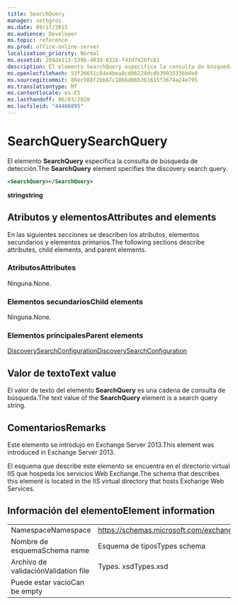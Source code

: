 ```yaml
---
title: SearchQuery
manager: sethgros
ms.date: 09/17/2015
ms.audience: Developer
ms.topic: reference
ms.prod: office-online-server
localization_priority: Normal
ms.assetid: 204da113-539b-403d-8316-f43d7428fc61
description: El elemento SearchQuery especifica la consulta de búsqueda de detección.
ms.openlocfilehash: 53f26651c84e4bea8cd06224dcdb39935336bde8
ms.sourcegitcommit: 88ec988f2bb67c1866d06b361615f3674a24e795
ms.translationtype: MT
ms.contentlocale: es-ES
ms.lasthandoff: 06/03/2020
ms.locfileid: "44466895"
---
```

# <a name="searchquery"></a><span data-ttu-id="ee122-103">SearchQuery</span><span class="sxs-lookup"><span data-stu-id="ee122-103">SearchQuery</span></span>

<span data-ttu-id="ee122-104">El elemento **SearchQuery** especifica la consulta de búsqueda de detección.</span><span class="sxs-lookup"><span data-stu-id="ee122-104">The **SearchQuery** element specifies the discovery search query.</span></span> 
  
```XML
<SearchQuery></SearchQuery>
```

 <span data-ttu-id="ee122-105">**string**</span><span class="sxs-lookup"><span data-stu-id="ee122-105">**string**</span></span>
## <a name="attributes-and-elements"></a><span data-ttu-id="ee122-106">Atributos y elementos</span><span class="sxs-lookup"><span data-stu-id="ee122-106">Attributes and elements</span></span>

<span data-ttu-id="ee122-107">En las siguientes secciones se describen los atributos, elementos secundarios y elementos primarios.</span><span class="sxs-lookup"><span data-stu-id="ee122-107">The following sections describe attributes, child elements, and parent elements.</span></span>
  
### <a name="attributes"></a><span data-ttu-id="ee122-108">Atributos</span><span class="sxs-lookup"><span data-stu-id="ee122-108">Attributes</span></span>

<span data-ttu-id="ee122-109">Ninguna.</span><span class="sxs-lookup"><span data-stu-id="ee122-109">None.</span></span>
  
### <a name="child-elements"></a><span data-ttu-id="ee122-110">Elementos secundarios</span><span class="sxs-lookup"><span data-stu-id="ee122-110">Child elements</span></span>

<span data-ttu-id="ee122-111">Ninguna.</span><span class="sxs-lookup"><span data-stu-id="ee122-111">None.</span></span>
  
### <a name="parent-elements"></a><span data-ttu-id="ee122-112">Elementos principales</span><span class="sxs-lookup"><span data-stu-id="ee122-112">Parent elements</span></span>

[<span data-ttu-id="ee122-113">DiscoverySearchConfiguration</span><span class="sxs-lookup"><span data-stu-id="ee122-113">DiscoverySearchConfiguration</span></span>](discoverysearchconfiguration.md)
  
## <a name="text-value"></a><span data-ttu-id="ee122-114">Valor de texto</span><span class="sxs-lookup"><span data-stu-id="ee122-114">Text value</span></span>

<span data-ttu-id="ee122-115">El valor de texto del elemento **SearchQuery** es una cadena de consulta de búsqueda.</span><span class="sxs-lookup"><span data-stu-id="ee122-115">The text value of the **SearchQuery** element is a search query string.</span></span> 
  
## <a name="remarks"></a><span data-ttu-id="ee122-116">Comentarios</span><span class="sxs-lookup"><span data-stu-id="ee122-116">Remarks</span></span>

<span data-ttu-id="ee122-117">Este elemento se introdujo en Exchange Server 2013.</span><span class="sxs-lookup"><span data-stu-id="ee122-117">This element was introduced in Exchange Server 2013.</span></span>
  
<span data-ttu-id="ee122-118">El esquema que describe este elemento se encuentra en el directorio virtual IIS que hospeda los servicios Web Exchange.</span><span class="sxs-lookup"><span data-stu-id="ee122-118">The schema that describes this element is located in the IIS virtual directory that hosts Exchange Web Services.</span></span>
  
## <a name="element-information"></a><span data-ttu-id="ee122-119">Información del elemento</span><span class="sxs-lookup"><span data-stu-id="ee122-119">Element information</span></span>

|||
|:-----|:-----|
|<span data-ttu-id="ee122-120">Namespace</span><span class="sxs-lookup"><span data-stu-id="ee122-120">Namespace</span></span>  <br/> |https://schemas.microsoft.com/exchange/services/2006/types  <br/> |
|<span data-ttu-id="ee122-121">Nombre de esquema</span><span class="sxs-lookup"><span data-stu-id="ee122-121">Schema name</span></span>  <br/> |<span data-ttu-id="ee122-122">Esquema de tipos</span><span class="sxs-lookup"><span data-stu-id="ee122-122">Types schema</span></span>  <br/> |
|<span data-ttu-id="ee122-123">Archivo de validación</span><span class="sxs-lookup"><span data-stu-id="ee122-123">Validation file</span></span>  <br/> |<span data-ttu-id="ee122-124">Types. xsd</span><span class="sxs-lookup"><span data-stu-id="ee122-124">Types.xsd</span></span>  <br/> |
|<span data-ttu-id="ee122-125">Puede estar vacío</span><span class="sxs-lookup"><span data-stu-id="ee122-125">Can be empty</span></span>  <br/> ||
   

